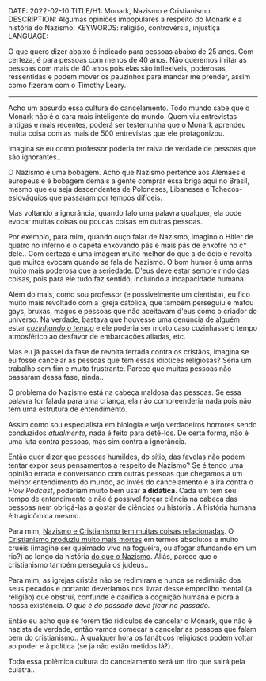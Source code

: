 <!DOCTYPE html>
<meta http-equiv="content-type" content="text/html; charset=utf-8">
<link rel="stylesheet" href="../css/style.css" type="text/css">
<!-- PLAIN TEXT -->
DATE: 2022-02-10
TITLE/H1: Monark, Nazismo e Cristianismo
DESCRIPTION: Algumas opiniões impopulares a respeito do Monark e a história do Nazismo.
KEYWORDS: religião, controvérsia, injustiça
LANGUAGE: 

<!-- DATE MUST BE IN THE FORMAT YYY-MM-DD -->
<!-- H1 WILL BE ADDED TO POST/ARTICLE HEADER -->
<!-- KEYWORD DELIMITER IS COMMA -->


<!-- HYPERTEXT -->

O que quero dizer abaixo é indicado para pessoas abaixo de 25 anos.
Com certeza, é para pessoas com menos de 40 anos.
Não queremos irritar as pessoas com mais de 40 anos pois elas
são inflexíveis, poderosas, ressentidas
e podem mover os pauzinhos
para mandar me prender, assim como fizeram com o Timothy Leary..

---

Acho um absurdo essa cultura do cancelamento. Todo mundo sabe que o Monark
não é o cara mais inteligente do mundo. Quem viu entrevistas antigas
e mais recentes, poderá ser testemunha que o Monark aprendeu muita coisa
com as mais de 500 entrevistas que ele protagonizou.

Imagina se eu como professor poderia ter raiva de verdade
de pessoas que são ignorantes..

O Nazismo é uma bobagem. Acho que Nazismo pertence aos Alemães
e europeus e é bobagem demais a gente comprar essa briga aqui no Brasil,
mesmo que eu seja descendentes de Poloneses, Libaneses e
Tchecos-eslováquios que passaram por tempos difíceis.

Mas voltando a ignorância, quando falo uma palavra qualquer,
ela pode evocar muitas coisas ou poucas coisas em outras pessoas.

Por exemplo, para mim, quando ouço falar de Nazismo, imagino
o Hitler de quatro no inferno e o capeta enxovando pás e mais
pás de enxofre no c\* dele.. Com certeza é uma imagem muito melhor
do que a de ódio e revolta que muitos evocam quando se fala
de Nazismo. O bom humor é uma arma muito mais poderosa
que a seriedade. D'eus deve estar sempre rindo das coisas, pois
para ele tudo faz sentido, incluindo a incapacidade humana.

Além do mais, como sou professor (e possivelmente
um cientista), eu fico muito mais revoltado com a igreja católica,
que também perseguiu e matou gays, bruxas, magos e pessoas que não
aceitavam d'eus como o criador do universo. Na verdade, bastava
que houvesse uma denúncia de alguém estar
[*cozinhando o tempo*](https://www.youtube.com/watch?v=wcAy4sOcS5M)
e ele poderia ser morto caso cozinhasse o tempo atmosférico ao desfavor
de embarcações aliadas, etc.

Mas eu já passei da fase de revolta ferrada contra os cristãos, imagina
se eu fosse cancelar as pessoas que tem essas idiotices religiosas?
Seria um trabalho sem fim e muito frustrante. Parece que muitas
pessoas não passaram dessa fase, ainda..

O problema do Nazismo está na cabeça maldosa das pessoas. Se essa
palavra for falada para uma criança, ela não compreenderia nada pois
não tem uma estrutura de entendimento.

Assim como sou especialista em biologia e vejo verdadeiros horrores sendo
conduzidos *atualmente*, nada é feito para detê-los.
De certa forma, não é uma luta contra pessoas, mas sim contra a ignorância.

Então quer dizer que pessoas humildes, do sítio, das favelas
não podem tentar expor seus pensamentos a respeito de Nazismo?
Se é tendo uma opinião errada e conversando com outras pessoas
que chegamos a um melhor entendimento do mundo, ao invés
do cancelamento e a ira contra o *Flow Podcast*, poderiam muito bem usar
**a didática**. Cada um tem seu tempo de entendimento e não é possível
forçar ciência na cabeça das pessoas nem obrigá-las a gostar de ciências
ou história.. A história humana é tragicômica mesmo..

Para mim,
[Nazismo e Cristianismo tem muitas coisas relacionadas](https://www.jstor.org/stable/24457964).
O [Cristianismo produziu muito mais mortes](https://www.quora.com/How-many-people-have-been-killed-in-the-name-of-Christianity-Crusades-religious-extremism-everything-counts-Some-sources-I-found-put-the-number-around-700-million-since-the-birth-of-Christ) em termos absolutos
e muito cruéis (imagine ser queimado vivo na fogueira, ou afogar
afundando em um rio?) ao longo da história [do que o Nazismo](https://encyclopedia.ushmm.org/content/en/article/documenting-numbers-of-victims-of-the-holocaust-and-nazi-persecution).
Aliás, parece que o cristianismo também perseguia os judeus..

Para mim, as igrejas cristãs não se redimiram e nunca se redimirão dos
seus pecados e portanto deveríamos nos livrar desse empecilho
mental (a religião) que obstruí, confunde e danifica a cognição humana e piora
a nossa existência. *O que é do passado deve ficar no passado.*

Então eu acho que se forem tão ridículos de cancelar o Monark,
que não é nazista de verdade, então vamos começar a cancelar
as pessoas que falam bem do cristianismo.. A qualquer hora
os fanáticos religiosos podem voltar ao poder e à política
(se já não estão metidos lá?)..

Toda essa polêmica cultura do cancelamento será um tiro que sairá
pela culatra..

